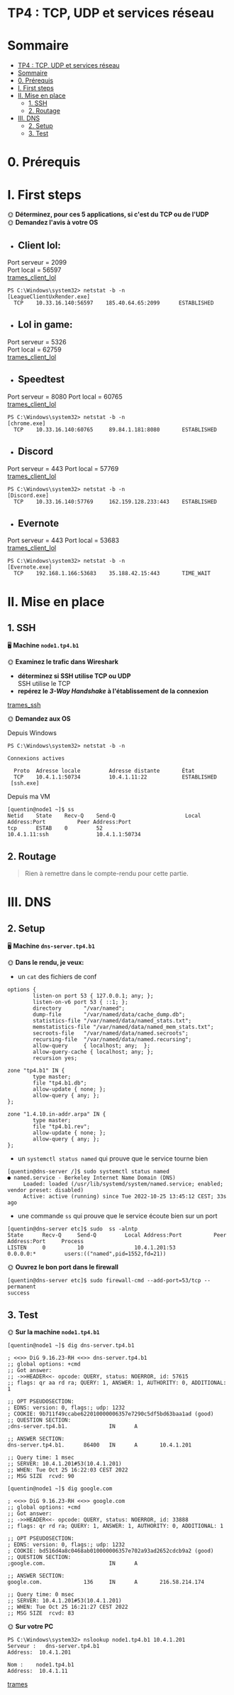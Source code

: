 # TP4 : TCP, UDP et services réseau

# Sommaire

- [TP4 : TCP, UDP et services réseau](#tp4--tcp-udp-et-services-réseau)
- [Sommaire](#sommaire)
- [0. Prérequis](#0-prérequis)
- [I. First steps](#i-first-steps)
- [II. Mise en place](#ii-mise-en-place)
  - [1. SSH](#1-ssh)
  - [2. Routage](#2-routage)
- [III. DNS](#iii-dns)
  - [2. Setup](#2-setup)
  - [3. Test](#3-test)

# 0. Prérequis

# I. First steps

🌞 **Déterminez, pour ces 5 applications, si c'est du TCP ou de l'UDP**  
🌞 **Demandez l'avis à votre OS**

- ## Client lol:  
Port serveur = 2099  
Port local = 56597   
[trames_client_lol](dossier_photo/trames_client_lol.pcapng)

````
PS C:\Windows\system32> netstat -b -n
[LeagueClientUxRender.exe]
  TCP    10.33.16.140:56597    185.40.64.65:2099      ESTABLISHED
```` 

- ## Lol in game:  
Port serveur = 5326  
Port local = 62759    
[trames_client_lol](./dossier_photo/trames_lol_ingame.pcapng)  

- ## Speedtest
Port serveur = 8080 
Port local = 60765   
[trames_client_lol](dossier_photo/trames_speedtest.pcapng)

````
PS C:\Windows\system32> netstat -b -n
[chrome.exe]
  TCP    10.33.16.140:60765     89.84.1.181:8080       ESTABLISHED
````
- ## Discord

Port serveur = 443 
Port local = 57769    
[trames_client_lol](dossier_photo/trames_discord.pcapng)

````
PS C:\Windows\system32> netstat -b -n
[Discord.exe]
  TCP    10.33.16.140:57769     162.159.128.233:443    ESTABLISHED
````

- ## Evernote

Port serveur = 443 
Port local = 53683    
[trames_client_lol](./dossier_photo/trames_evernote.pcapng)

````
PS C:\Windows\system32> netstat -b -n
[Evernote.exe]
  TCP    192.168.1.166:53683    35.188.42.15:443       TIME_WAIT
````

# II. Mise en place

## 1. SSH

🖥️ **Machine `node1.tp4.b1`**


🌞 **Examinez le trafic dans Wireshark**

- **déterminez si SSH utilise TCP ou UDP**  
  SSH utilise le TCP
- **repérez le *3-Way Handshake* à l'établissement de la connexion**  

[trames_ssh](./dossier_photo/trames_ssh.pcapng)

🌞 **Demandez aux OS**

Depuis Windows
````
PS C:\Windows\system32> netstat -b -n

Connexions actives

  Proto  Adresse locale         Adresse distante       État
  TCP    10.4.1.1:50734         10.4.1.11:22           ESTABLISHED
 [ssh.exe]
````
Depuis ma VM
````
[quentin@node1 ~]$ ss
Netid    State    Recv-Q    Send-Q                      Local Address:Port          Peer Address:Port
tcp      ESTAB    0         52                              10.4.1.11:ssh               10.4.1.1:50734
````


## 2. Routage

> Rien à remettre dans le compte-rendu pour cette partie.

# III. DNS

## 2. Setup

🖥️ **Machine `dns-server.tp4.b1`**

🌞 **Dans le rendu, je veux:**

- un `cat` des fichiers de conf

````
options {
        listen-on port 53 { 127.0.0.1; any; };
        listen-on-v6 port 53 { ::1; };
        directory       "/var/named";
        dump-file       "/var/named/data/cache_dump.db";
        statistics-file "/var/named/data/named_stats.txt";
        memstatistics-file "/var/named/data/named_mem_stats.txt";
        secroots-file   "/var/named/data/named.secroots";
        recursing-file  "/var/named/data/named.recursing";
        allow-query     { localhost; any;  };
        allow-query-cache { localhost; any; };
        recursion yes;

zone "tp4.b1" IN {
        type master;
        file "tp4.b1.db";
        allow-update { none; };
        allow-query { any; };
};

zone "1.4.10.in-addr.arpa" IN {
        type master;
        file "tp4.b1.rev";
        allow-update { none; };
        allow-query { any; };
};
````
- un `systemctl status named` qui prouve que le service tourne bien  
````
[quentin@dns-server /]$ sudo systemctl status named
● named.service - Berkeley Internet Name Domain (DNS)
     Loaded: loaded (/usr/lib/systemd/system/named.service; enabled; vendor preset: disabled)
     Active: active (running) since Tue 2022-10-25 13:45:12 CEST; 33s ago
````
- une commande `ss` qui prouve que le service écoute bien sur un port
````
[quentin@dns-server etc]$ sudo  ss -alntp
State      Recv-Q     Send-Q         Local Address:Port          Peer Address:Port     Process
LISTEN     0          10                10.4.1.201:53                 0.0.0.0:*         users:(("named",pid=1552,fd=21))
````

🌞 **Ouvrez le bon port dans le firewall**

````
[quentin@dns-server etc]$ sudo firewall-cmd --add-port=53/tcp --permanent
success
````

## 3. Test

🌞 **Sur la machine `node1.tp4.b1`**
````
[quentin@node1 ~]$ dig dns-server.tp4.b1

; <<>> DiG 9.16.23-RH <<>> dns-server.tp4.b1
;; global options: +cmd
;; Got answer:
;; ->>HEADER<<- opcode: QUERY, status: NOERROR, id: 57615
;; flags: qr aa rd ra; QUERY: 1, ANSWER: 1, AUTHORITY: 0, ADDITIONAL: 1

;; OPT PSEUDOSECTION:
; EDNS: version: 0, flags:; udp: 1232
; COOKIE: 9b711f49ccabe622010000006357e7290c5df5bd63baa1ad (good)
;; QUESTION SECTION:
;dns-server.tp4.b1.             IN      A

;; ANSWER SECTION:
dns-server.tp4.b1.      86400   IN      A       10.4.1.201

;; Query time: 1 msec
;; SERVER: 10.4.1.201#53(10.4.1.201)
;; WHEN: Tue Oct 25 16:22:03 CEST 2022
;; MSG SIZE  rcvd: 90
````
````
[quentin@node1 ~]$ dig google.com

; <<>> DiG 9.16.23-RH <<>> google.com
;; global options: +cmd
;; Got answer:
;; ->>HEADER<<- opcode: QUERY, status: NOERROR, id: 33888
;; flags: qr rd ra; QUERY: 1, ANSWER: 1, AUTHORITY: 0, ADDITIONAL: 1

;; OPT PSEUDOSECTION:
; EDNS: version: 0, flags:; udp: 1232
; COOKIE: bd516d4a8c0468ab010000006357e702a93ad2652cdcb9a2 (good)
;; QUESTION SECTION:
;google.com.                    IN      A

;; ANSWER SECTION:
google.com.             136     IN      A       216.58.214.174

;; Query time: 0 msec
;; SERVER: 10.4.1.201#53(10.4.1.201)
;; WHEN: Tue Oct 25 16:21:27 CEST 2022
;; MSG SIZE  rcvd: 83
````

🌞 **Sur votre PC**

````
PS C:\Windows\system32> nslookup node1.tp4.b1 10.4.1.201
Serveur :   dns-server.tp4.b1
Address:  10.4.1.201

Nom :    node1.tp4.b1
Address:  10.4.1.11
````

[trames](./dossier_photo/trames_rep_dns.pcapng)
